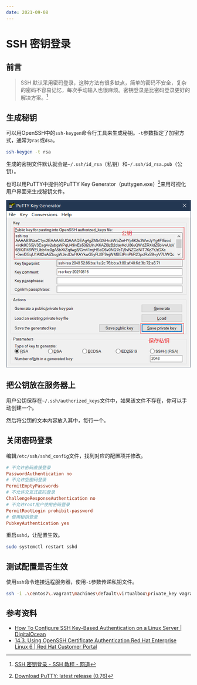 ```yaml
---
date: 2021-09-08
---
```


# SSH 密钥登录

## 前言

> SSH 默认采用密码登录，这种方法有很多缺点，简单的密码不安全，复杂的密码不容易记忆，每次手动输入也很麻烦。密钥登录是比密码登录更好的解决方案。[^1]

## 生成秘钥

可以用OpenSSH中的`ssh-keygen`命令行工具来生成秘钥。`-t`参数指定了加密方式，通常为`ras`或`dsa`。

```bash
ssh-keygen -t rsa
```

生成的密钥文件默认就会是`~/.ssh/id_rsa`（私钥）和`~/.ssh/id_rsa.pub`（公钥）。

也可以用PuTTY中提供的PuTTY Key Generator（puttygen.exe）[^2]来用可视化用户界面来生成秘钥文件。

![image-20210816230720070](./ssh-certificate-authentication.assets/image-20210816230720070.png)

## 把公钥放在服务器上

用户公钥保存在`~/.ssh/authorized_keys`文件中，如果该文件不存在，你可以手动创建一个。

然后将公钥的文本内容放入其中，每行一个。

## 关闭密码登录

编辑`/etc/ssh/sshd_config`文件，找到对应的配置项并修改。

```conf
# 不允许密码直接登录
PasswordAuthentication no
# 不允许空密码登录
PermitEmptyPasswords
# 不允许交互式密码登录
ChallengeResponseAuthentication no
# 不允许root用户使用密码登录
PermitRootLogin prohibit-password
# 使用秘钥登录
PubkeyAuthentication yes
```

重启`sshd`，让配置生效。

```bash
sudo systemctl restart sshd
```

## 测试配置是否生效

使用`ssh`命令连接远程服务器，使用`-i`参数传递私钥文件。

```bash
ssh -i .\centos7\.vagrant\machines\default\virtualbox\private_key vagrant@192.168.33.12
```

## 参考资料

- [How To Configure SSH Key-Based Authentication on a Linux Server | DigitalOcean](https://www.digitalocean.com/community/tutorials/how-to-configure-ssh-key-based-authentication-on-a-linux-server)
- [14.3. Using OpenSSH Certificate Authentication Red Hat Enterprise Linux 6 | Red Hat Customer Portal](https://access.redhat.com/documentation/en-us/red_hat_enterprise_linux/6/html/deployment_guide/sec-using_openssh_certificate_authentication)


[^1]: [SSH 密钥登录 - SSH 教程 - 网道](https://wangdoc.com/ssh/key.html)
[^2]: [Download PuTTY: latest release (0.76)](https://www.chiark.greenend.org.uk/~sgtatham/putty/latest.html)

